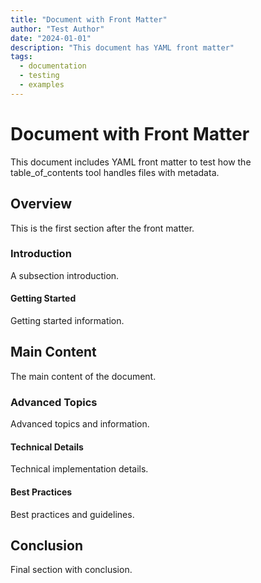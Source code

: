 ```yaml
---
title: "Document with Front Matter"
author: "Test Author"
date: "2024-01-01"
description: "This document has YAML front matter"
tags:
  - documentation
  - testing
  - examples
---
```


# Document with Front Matter

This document includes YAML front matter to test how the table_of_contents tool handles files with metadata.

## Overview

This is the first section after the front matter.

### Introduction

A subsection introduction.

#### Getting Started

Getting started information.

## Main Content

The main content of the document.

### Advanced Topics

Advanced topics and information.

#### Technical Details

Technical implementation details.

#### Best Practices

Best practices and guidelines.

## Conclusion

Final section with conclusion.